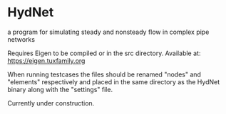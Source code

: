 # HydNet
a program for simulating steady and nonsteady flow in complex pipe networks

Requires Eigen to be compiled or in the src directory. Available at: https://eigen.tuxfamily.org

When running testcases the files should be renamed "nodes" and "elements" respectively and placed in the same directory as the HydNet binary along with the "settings" file.

Currently under construction.
